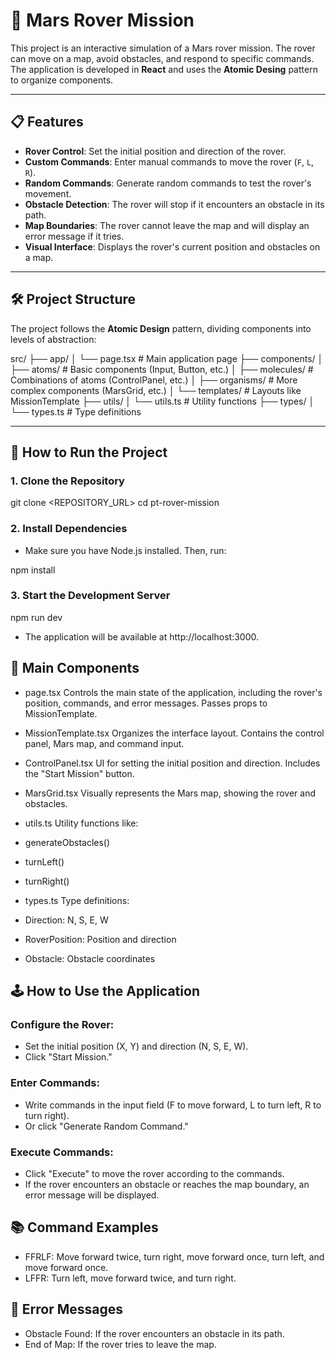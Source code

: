 # 🚀 Mars Rover Mission

This project is an interactive simulation of a Mars rover mission. The rover can move on a map, avoid obstacles, and respond to specific commands. The application is developed in **React** and uses the **Atomic Desing** pattern to organize components.

___

## 📋 Features

- **Rover Control**: Set the initial position and direction of the rover.
- **Custom Commands**: Enter manual commands to move the rover (`F`, `L`, `R`).
- **Random Commands**: Generate random commands to test the rover's movement.
- **Obstacle Detection**: The rover will stop if it encounters an obstacle in its path.
- **Map Boundaries**: The rover cannot leave the map and will display an error message if it tries.
- **Visual Interface**: Displays the rover's current position and obstacles on a map.

---

## 🛠️ Project Structure

The project follows the **Atomic Design** pattern, dividing components into levels of abstraction:

src/
├── app/
│   └── page.tsx            # Main application page
├── components/
│   ├── atoms/              # Basic components (Input, Button, etc.)
│   ├── molecules/          # Combinations of atoms (ControlPanel, etc.)
│   ├── organisms/          # More complex components (MarsGrid, etc.)
│   └── templates/          # Layouts like MissionTemplate
├── utils/
│   └── utils.ts            # Utility functions
├── types/
│   └── types.ts            # Type definitions


---

## 🚀 How to Run the Project

### 1. Clone the Repository

git clone <REPOSITORY_URL>
cd pt-rover-mission


### 2. Install Dependencies
-  Make sure you have Node.js installed. Then, run:

npm install

### 3. Start the Development Server

npm run dev

- The application will be available at http://localhost:3000.

## 🧩 Main Components
- page.tsx
Controls the main state of the application, including the rover's position, commands, and error messages. Passes props to MissionTemplate.

- MissionTemplate.tsx
Organizes the interface layout. Contains the control panel, Mars map, and command input.

- ControlPanel.tsx
UI for setting the initial position and direction. Includes the "Start Mission" button.

- MarsGrid.tsx
Visually represents the Mars map, showing the rover and obstacles.

- utils.ts
Utility functions like:

 - generateObstacles()

 - turnLeft()

 - turnRight()

- types.ts
Type definitions:

 - Direction: N, S, E, W

 - RoverPosition: Position and direction

 - Obstacle: Obstacle coordinates


## 🕹️ How to Use the Application

### Configure the Rover:

- Set the initial position (X, Y) and direction (N, S, E, W).
- Click "Start Mission."

### Enter Commands:

- Write commands in the input field (F to move forward, L to turn left, R to turn right).
- Or click "Generate Random Command."

### Execute Commands:

- Click "Execute" to move the rover according to the commands.
- If the rover encounters an obstacle or reaches the map boundary, an error message will be displayed.

## 📚 Command Examples

- FFRLF: Move forward twice, turn right, move forward once, turn left, and move forward once.
- LFFR: Turn left, move forward twice, and turn right.

## 🛑 Error Messages

- Obstacle Found: If the rover encounters an obstacle in its path.
- End of Map: If the rover tries to leave the map.
